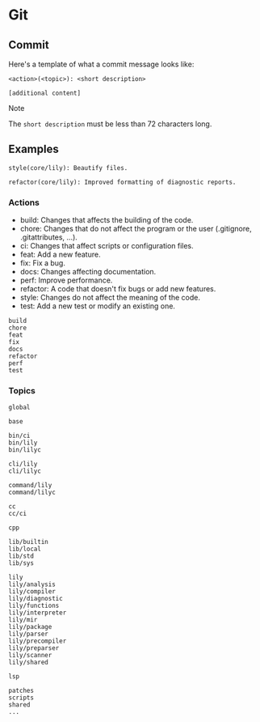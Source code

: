 # Git

## Commit

Here's a template of what a commit message looks like:

```
<action>(<topic>): <short description>

[additional content]
```

> [!NOTE]
> The `short description` must be less than 72 characters long.

## Examples

```
style(core/lily): Beautify files.
```

```
refactor(core/lily): Improved formatting of diagnostic reports.
```

### Actions

- build: Changes that affects the building of the code.
- chore: Changes that do not affect the program or the user (.gitignore, .gitattributes, ...).
- ci: Changes that affect scripts or configuration files.
- feat: Add a new feature.
- fix: Fix a bug.
- docs: Changes affecting documentation.
- perf: Improve performance.
- refactor: A code that doesn't fix bugs or add new features.
- style: Changes do not affect the meaning of the code.
- test: Add a new test or modify an existing one.

```
build
chore
feat
fix
docs
refactor
perf
test
```

### Topics

```
global

base

bin/ci
bin/lily
bin/lilyc

cli/lily
cli/lilyc

command/lily
command/lilyc

cc
cc/ci

cpp

lib/builtin
lib/local
lib/std
lib/sys

lily
lily/analysis
lily/compiler
lily/diagnostic
lily/functions
lily/interpreter
lily/mir
lily/package
lily/parser
lily/precompiler
lily/preparser
lily/scanner
lily/shared

lsp

patches
scripts
shared
...
```
